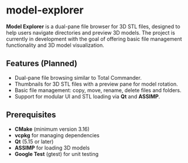 # model-explorer

**Model Explorer** is a dual-pane file browser for 3D STL files, designed to help users navigate directories and preview 3D models. The project is currently in development with the goal of offering basic file management functionality and 3D model visualization.

## Features (Planned)
- Dual-pane file browsing similar to Total Commander.
- Thumbnails for 3D STL files with a preview pane for model rotation.
- Basic file management: copy, move, rename, delete files and folders.
- Support for modular UI and STL loading via **Qt** and **ASSIMP**.

## Prerequisites
- **CMake** (minimum version 3.16)
- **vcpkg** for managing dependencies
- **Qt** (5.15 or later)
- **ASSIMP** for loading 3D models
- **Google Test** (gtest) for unit testing
